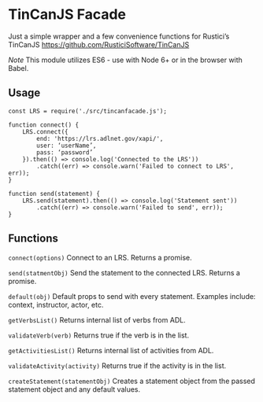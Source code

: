 # TinCanJS Facade

Just a simple wrapper and a few convenience functions for Rustici’s TinCanJS https://github.com/RusticiSoftware/TinCanJS

*Note* This module utilizes ES6 - use with Node 6+ or in the browser with Babel.

## Usage

```
const LRS = require('./src/tincanfacade.js');

function connect() {
    LRS.connect({
        end: 'https://lrs.adlnet.gov/xapi/',
        user: ‘userName’,
        pass: ‘password’
    }).then(() => console.log('Connected to the LRS'))
        .catch((err) => console.warn('Failed to connect to LRS', err));
}

function send(statement) {
    LRS.send(statement).then(() => console.log('Statement sent'))
        .catch((err) => console.warn('Failed to send', err));
}
```

## Functions

`connect(options)` Connect to an LRS. Returns a promise.

`send(statmentObj)` Send the statement to the connected LRS. Returns a promise.

`default(obj)` Default props to send with every statement. Examples include: context, instructor, actor, etc.

`getVerbsList()` Returns internal list of verbs from ADL.

`validateVerb(verb)` Returns true if the verb is in the list.

`getActivitiesList()` Returns internal list of activities from ADL.

`validateActivity(activity)` Returns true if the activity is in the list.

`createStatement(statementObj)` Creates a statement object from the passed statement object and any default values.